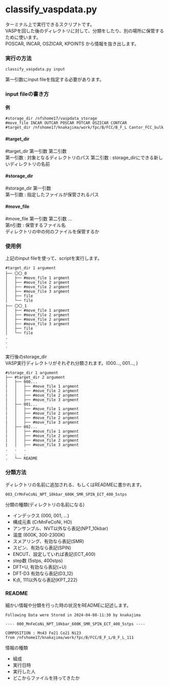 # classify_vaspdata.py
ターミナル上で実行できるスクリプトです。<br>
VASPを回した後のディレクトリに対して、分類をしたり、別の場所に保管するために使います。<br>
POSCAR, INCAR, OSZICAR, KPOINTS から情報を抜き出します。<br>

### 実行の方法
```
classify_vaspdata.py input
```
第一引数にinput fileを指定する必要があります。<br>

### input fileの書き方
#### 例
```
#storage_dir /nfshome17/vaspdata_storage
#move_file INCAR OUTCAR POSCAR POTCAR OSZICAR CONTCAR
#target_dir /nfshome17/knakajima/work/fpc/B/FCC/B_F_L Cantor_FCC_bulk
```
#### #target_dir
#target_dir 第一引数 第二引数 <br>
第一引数 : 対象となるディレクトリのパス
第二引数 : storage_dirにできる新しいディレクトリの名前
#### #storage_dir 
#storage_dir 第一引数<br>
第一引数 : 指定したファイルが保管されるパス<br>

#### #move_file
#move_file 第一引数 第二引数 ... <br>
第n引数 : 保管するファイル名<br>
ディレクトリの中の何のファイルを保管するか<br>

### 使用例
上記のinput fileを使って、scriptを実行します。
```
#target_dir 1 argument
├── 〇〇_0
│   ├── #move_file 1 argment
│   ├── #move_file 2 argment
│   ├── #move_file 2 argment
│   ├── #move_file 3 argment
│   ├── file
│   └── file
├── 〇〇_1
│   ├── #move_file 1 argment
│   ├── #move_file 2 argment
│   ├── #move_file 2 argment
│   ├── #move_file 3 argment
│   ├── file
│   └── file 
.
.
.
``` 

実行後のstorage_dir<br>
VASP実行ディレクトリがそれぞれ分類されます。(000..., 001..., )<br>

```
#storage_dir 1 argument
├── #target_dir 2 argument
│   ├── 000...
|   │   ├── #move_file 1 argment
|   │   ├── #move_file 2 argment
|   │   ├── #move_file 2 argment
|   │   ├── #move_file 3 argment
│   ├── 001...
|   │   ├── #move_file 1 argment
|   │   ├── #move_file 2 argment
|   │   ├── #move_file 2 argment
|   │   ├── #move_file 3 argment
│   ├── 002...
|   │   ├── #move_file 1 argment
|   │   ├── #move_file 2 argment
|   │   ├── #move_file 2 argment
|   │   ├── #move_file 3 argment
.   .   . 
.   .   . 
.   └── README
```
### 分類方法
ディレクトリの名前に追加される、もしくはREADMEに書かれます。
```
003_CrMnFeCoNi_NPT_10kbar_600K_SMR_SPIN_ECT_400_5stps
```
分類の種類(ディレクトリの名前になる)
 - インデックス (000, 001, ...)
 - 構成元素 (CrMnFeCoNi, HO)
 - アンサンブル、NVT以外なら表記(NPT_10kbar)
 - 温度 (600K, 300-2300K)
 - スメアリング、有効なら表記(SMR)
 - スピン、有効なら表記(SPIN)
 - ENCUT、設定していれば表記(ECT_400)
 - step数 (5stps, 400stps)
 - DFT+U, 有効なら表記(+U)
 - DFT-D3 有効なら表記(D3_12)
 - K点, 111以外なら表記(KPT_222)

### README
細かい情報や分類を行った時の状況をREADMEに記述します。<br>
```
Following Data were Stored in 2024-04-08-11:30 by knakajima

---- 000_MnFeCoNi_NPT_10kbar_600K_SMR_SPIN_ECT_400_5stps ----

COMPOSITION : Mn43 Fe21 Co21 Ni23
from /nfshome17/knakajima/work/fpc/B/FCC/B_F_L/B_F_L_111
```
情報の種類
 - 組成
 - 実行日時
 - 実行した人
 - どこからファイルを持ってきたか


